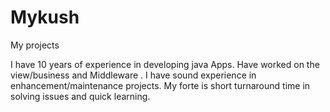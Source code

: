 # Mykush
My projects

I have 10 years of experience in developing java Apps.
Have worked on the view/business and Middleware .
I have sound experience in enhancement/maintenance projects.
My forte is short turnaround time in solving issues and quick learning.
